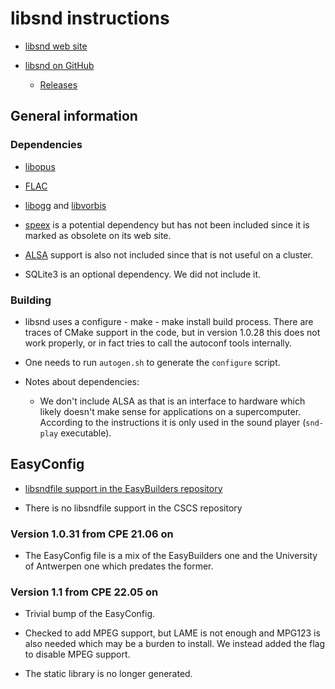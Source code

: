 # libsnd instructions

  * [libsnd web site](http://www.mega-nerd.com/libsndfile/)

  * [libsnd on GitHub](https://github.com/erikd/libsndfile/)

      * [Releases](https://github.com/erikd/libsndfile/releases)


## General information

### Dependencies

  * [libopus](https://www.opus-codec.org/)

  * [FLAC](https://xiph.org/flac/)

  * [libogg](https://xiph.org/ogg/) and [libvorbis](https://xiph.org/vorbis/)

  * [speex](https://www.speex.org/) is a potential dependency but has not been included since it is
    marked as obsolete on its web site.

  * [ALSA](https://alsa-project.org/wiki/Main_Page) support is also not included since
    that is not useful on a cluster.

  * SQLite3 is an optional dependency. We did not include it.


### Building

  * libsnd uses a configure - make - make install build process. There are
    traces of CMake support in the code, but in version 1.0.28 this does
    not work properly, or in fact tries to call the autoconf tools internally.

  * One needs to run `autogen.sh` to generate the `configure` script.

  * Notes about dependencies:

      * We don't include ALSA as that is an interface to hardware which likely doesn't make
        sense for applications on a supercomputer. According to the instructions it is only
        used in the sound player (`snd-play` executable).


## EasyConfig


  * [libsndfile support in the EasyBuilders repository](https://github.com/easybuilders/easybuild-easyconfigs/tree/develop/easybuild/easyconfigs/l/libsndfile)

  * There is no libsndfile support in the CSCS repository


### Version 1.0.31 from CPE 21.06 on

  * The EasyConfig file is a mix of the EasyBuilders one and the University
    of Antwerpen one which predates the former.


### Version 1.1 from CPE 22.05 on

  * Trivial bump of the EasyConfig.

  * Checked to add MPEG support, but LAME is not enough and MPG123 is also needed
    which may be a burden to install. We instead added the flag to disable MPEG support.

  * The static library is no longer generated.
